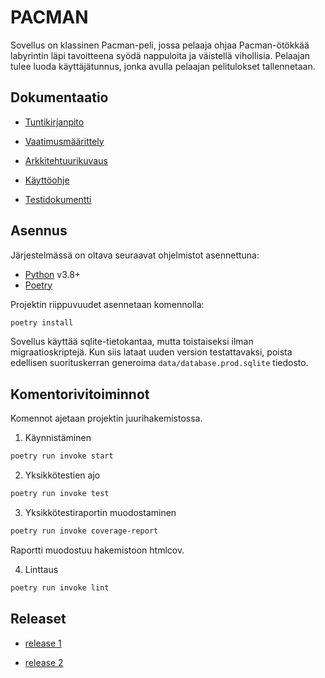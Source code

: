 # PACMAN

Sovellus on klassinen Pacman-peli, jossa pelaaja ohjaa Pacman-ötökkää labyrintin läpi tavoitteena syödä nappuloita ja väistellä vihollisia. Pelaajan tulee luoda käyttäjätunnus, jonka avulla pelaajan pelitulokset tallennetaan.

## Dokumentaatio

- [Tuntikirjanpito](dokumentaatio/tuntikirjanpito.md)

- [Vaatimusmäärittely](dokumentaatio/vaatimusmaarittely.md)

- [Arkkitehtuurikuvaus](dokumentaatio/arkkitehtuuri.md)

- [Käyttöohje](dokumentaatio/kayttoohje.md)

- [Testidokumentti](dokumentaatio/testausdokumentti.md)

## Asennus

Järjestelmässä on oltava seuraavat ohjelmistot asennettuna:

 - [Python](https://www.python.org/downloads/) v3.8+
 - [Poetry](https://python-poetry.org/)

Projektin riippuvuudet asennetaan komennolla:
```sh
poetry install
```

Sovellus käyttää sqlite-tietokantaa, mutta toistaiseksi ilman migraatioskriptejä. Kun siis lataat uuden version testattavaksi, poista edellisen suorituskerran generoima `data/database.prod.sqlite` tiedosto.

## Komentorivitoiminnot

Komennot ajetaan projektin juurihakemistossa.

1. Käynnistäminen
```sh
poetry run invoke start
```

2. Yksikkötestien ajo
```sh
poetry run invoke test
```

3. Yksikkötestiraportin muodostaminen
```sh
poetry run invoke coverage-report
```
Raportti muodostuu hakemistoon htmlcov.

4. Linttaus
```sh
poetry run invoke lint
```

## Releaset

- [release 1](https://github.com/JHNUL/ot-harjoitustyo/releases/tag/viikko5)

- [release 2](https://github.com/JHNUL/ot-harjoitustyo/releases/tag/viikko6)
